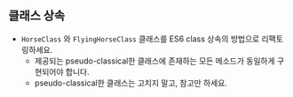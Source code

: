 ## 클래스 상속
* `HorseClass` 와 `FlyingHorseClass` 클래스를 ES6 class 상속의 방법으로 리팩토링하세요.
  * 제공되는 pseudo-classical한 클래스에 존재하는 모든 메소드가 동일하게 구현되어야 합니다.
  * pseudo-classical한 클래스는 고치지 말고, 참고만 하세요.
